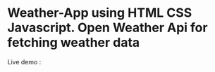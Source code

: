 # Weather-App using HTML CSS Javascript.                                                                                                                                                                                                                       Open Weather Api for fetching weather data
Live demo : 

